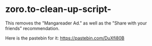 # zoro.to-clean-up-script-
This removes the "Mangareader Ad." as well as the "Share with your friends" recommendation.

Here is the pastebin for it: https://pastebin.com/DuXfi80B
